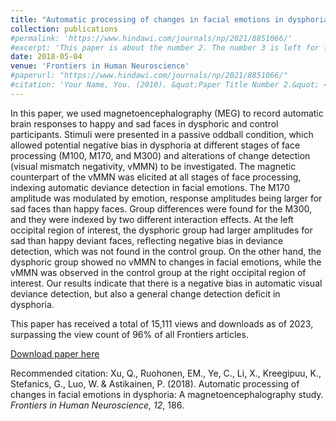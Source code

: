 ```yaml
---
title: "Automatic processing of changes in facial emotions in dysphoria: A magnetoencephalography study"
collection: publications
#permalink: 'https://www.hindawi.com/journals/np/2021/8851066/'
#excerpt: 'This paper is about the number 2. The number 3 is left for future work.'
date: 2018-05-04
venue: 'Frontiers in Human Neuroscience'
#paperurl: "https://www.hindawi.com/journals/np/2021/8851066/"
#citation: 'Your Name, You. (2010). &quot;Paper Title Number 2.&quot; <i>Journal 1</i>. 1(2).'
---
```

In this paper, we used magnetoencephalography (MEG) to record automatic brain responses to happy and sad faces in dysphoric and control participants. Stimuli were presented in a passive oddball condition, which allowed potential negative bias in dysphoria at different stages of face processing (M100, M170, and M300) and alterations of change detection (visual mismatch negativity, vMMN) to be investigated. The magnetic counterpart of the vMMN was elicited at all stages of face processing, indexing automatic deviance detection in facial emotions. The M170 amplitude was modulated by emotion, response amplitudes being larger for sad faces than happy faces. Group differences were found for the M300, and they were indexed by two different interaction effects. At the left occipital region of interest, the dysphoric group had larger amplitudes for sad than happy deviant faces, reflecting negative bias in deviance detection, which was not found in the control group. On the other hand, the dysphoric group showed no vMMN to changes in facial emotions, while the vMMN was observed in the control group at the right occipital region of interest. Our results indicate that there is a negative bias in automatic visual deviance detection, but also a general change detection deficit in dysphoria.

This paper has received a total of 15,111 views and downloads as of 2023, surpassing the view count of 96% of all Frontiers articles.

[Download paper here](https://www.frontiersin.org/articles/10.3389/fnhum.2018.00186/full)

Recommended citation: Xu, Q., Ruohonen, EM., Ye, C., Li, X., Kreegipuu, K., Stefanics, G., Luo, W. & Astikainen, P. (2018). Automatic processing of changes in facial emotions in dysphoria: A magnetoencephalography study. <i>Frontiers in Human Neuroscience, 12</i>, 186.   

